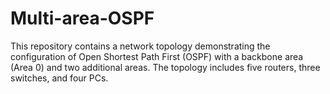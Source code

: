 # Multi-area-OSPF
This repository contains a network topology demonstrating the configuration of Open Shortest Path First (OSPF) with a backbone area (Area 0) and two additional areas. The topology includes five routers, three switches, and four PCs. 
